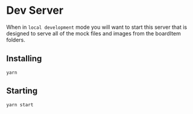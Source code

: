 # Dev Server

When in `local development` mode you will want to start this server
that is designed to serve all of the mock files and images from the
boardItem folders.

## Installing

```
yarn
```

## Starting

```
yarn start
```
